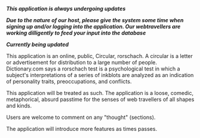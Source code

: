 ***This application is always undergoing updates***

***Due to the nature of our host, please give the system some time when signing up and/or logging into the application. Our webtravellers are working dilligently to feed your input into the database***

***Currently being updated***

This application is an online, public, Circular, rorschach. 
A circular is a letter or advertisement for distribution to a large number of people. 
Dictionary.com says a rorschach test is a psychological test in which a subject's interpretations of a series of inkblots are analyzed as an indication of personality traits, preoccupations, and conflicts.

This application will be treated as such. The application is a loose, comedic, metaphorical, absurd passtime for the senses of web travellers of all shapes and kinds. 

Users are welcome to comment on any "thought" (sections). 

The application will introduce more features as times passes. 
